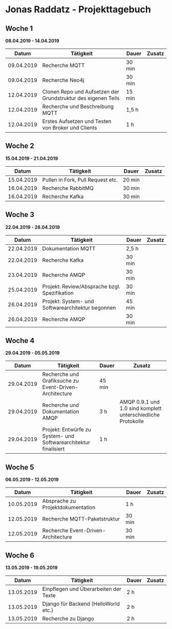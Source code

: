 # Jonas Raddatz - Projekttagebuch

## Woche 1 
__08.04.2019 - 14.04.2019__

| Datum      | Tätigkeit      | Dauer  | Zusatz |
| ---------- | -------------- | ------ | ------ |
| 09.04.2019 | Recherche MQTT | 30 min |        |
| 09.04.2019 | Recherche Neo4j | 30 min |        |
| 12.04.2019 | Clonen Repo und Aufsetzen der Grundstruktur des eigenen Teils | 15 min       |        |
| 12.04.2019 | Recherche und Beschreibung MQTT | 1,5 h      |        |
| 12.04.2019           | Erstes Aufsetzen und Testen von Broker und Clients               | 1 h       |        |

## Woche 2 
__15.04.2019 - 21.04.2019__

| Datum      | Tätigkeit      | Dauer  | Zusatz |
| ---------- | -------------- | ------ | ------ |
|  15.04.2019          | Pullen in Fork, Pull Request etc.               | 20 min       |        |
| 16.04.2019 | Recherche RabbitMQ | 30 min |        |
| 16.04.2019 | Recherche Kafka | 30 min |        |

## Woche 3 
__22.04.2019 - 28.04.2019__

| Datum      | Tätigkeit      | Dauer  | Zusatz |
| ---------- | -------------- | ------ | ------ |
| 22.04.2019 | Dokumentation MQTT | 2,5 h |        |
| 22.04.2019 | Recherche Kafka | 30 min |        |
| 23.04.2019 | Recherche AMQP | 30 min |        |
| 25.04.2019 | Projekt: Review/Absprache bzgl. Spezifikation | 30 min |        |
| 26.04.2019 | Projekt: System- und Softwarearchitektur begonnen | 45 min |        |
| 26.04.2019 | Recherche AMQP | 30 min |        |


## Woche 4 
__29.04.2019 - 05.05.2019__

| Datum      | Tätigkeit      | Dauer  | Zusatz |
| ---------- | -------------- | ------ | ------ |
| 29.04.2019 | Recherche und Grafiksuche zu Event-Driven-Architecture | 45 min |        |
| 29.04.2019 | Recherche und Dokumentation AMQP | 3 h | AMQP 0.9.1 und 1.0 sind komplett unterschiedliche Protokolle |
| 29.04.2019 | Projekt: Entwürfe zu System- und Softwarearchitektur finalisiert | 1 h |        |

## Woche 5

__06.05.2019 - 12.05.2019__

| Datum      | Tätigkeit      | Dauer  | Zusatz |
| ---------- | -------------- | ------ | ------ |
| 10.05.2019 | Absprache zu Projektdokumentation   | 1 h    |        |
| 12.05.2019 | Recherche MQTT-Paketstruktur        | 30 min |        |
| 12.05.2019 | Recherche Event-Driven-Architecture | 30 min |        |

## Woche 6

__13.05.2019 - 19.05.2019__

| Datum      | Tätigkeit      | Dauer  | Zusatz |
| ---------- | -------------- | ------ | ------ |
| 13.05.2019 | Einpflegen und Überarbeiten der Texte | 2 h   |        |
| 13.05.2019 | Django für Backend (HelloWorld etc.) | 2 h   |        |
| 13.05.2019 | Recherche zu Django | 2 h |        |
